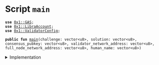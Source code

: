 
<a name="main"></a>

# Script `main`





<pre><code><b>use</b> <a href="../../modules/doc/GAS.md#0x1_GAS">0x1::GAS</a>;
<b>use</b> <a href="../../modules/doc/LibraAccount.md#0x1_LibraAccount">0x1::LibraAccount</a>;
<b>use</b> <a href="../../modules/doc/ValidatorConfig.md#0x1_ValidatorConfig">0x1::ValidatorConfig</a>;
</code></pre>




<pre><code><b>public</b> <b>fun</b> <a href="miner_state_onboarding.md#main">main</a>(challenge: vector&lt;u8&gt;, solution: vector&lt;u8&gt;, consensus_pubkey: vector&lt;u8&gt;, validator_network_address: vector&lt;u8&gt;, full_node_network_address: vector&lt;u8&gt;, human_name: vector&lt;u8&gt;)
</code></pre>



<details>
<summary>Implementation</summary>


<pre><code><b>fun</b> <a href="miner_state_onboarding.md#main">main</a>(
  challenge: vector&lt;u8&gt;,
  solution: vector&lt;u8&gt;,
  consensus_pubkey: vector&lt;u8&gt;,
  validator_network_address: vector&lt;u8&gt;,
  full_node_network_address: vector&lt;u8&gt;,
  human_name: vector&lt;u8&gt;,
) {

    <b>let</b> new_account_address = <a href="../../modules/doc/LibraAccount.md#0x1_LibraAccount_create_validator_account_with_proof">LibraAccount::create_validator_account_with_proof</a>(
      &challenge,
      &solution,
      consensus_pubkey,
      validator_network_address,
      full_node_network_address,
      human_name
    );
  //   <a href="../../modules/doc/LibraAccount.md#0x1_LibraAccount_create_validator_account_with_proof">LibraAccount::create_validator_account_with_proof</a>(
  //   &challenge,
  //   &solution,
  //   x"8108aedfacf5cf1d73c67b6936397ba5fa72817f1b5aab94658238ddcdc08010", // consensus_pubkey: vector&lt;u8&gt;,
  //   b"192.168.0.1", // validator_network_addresses: vector&lt;u8&gt;,
  //   b"192.168.0.1", // fullnode_network_addresses: vector&lt;u8&gt;,
  //   x"1ee7", // human_name: vector&lt;u8&gt;,
  // );

    // Check the account has the Validator role
    <b>assert</b>(<a href="../../modules/doc/ValidatorConfig.md#0x1_ValidatorConfig_is_valid">ValidatorConfig::is_valid</a>(new_account_address), 03);


    // Check the account <b>exists</b> and the balance is 0
    <b>assert</b>(<a href="../../modules/doc/LibraAccount.md#0x1_LibraAccount_balance">LibraAccount::balance</a>&lt;<a href="../../modules/doc/GAS.md#0x1_GAS">GAS</a>&gt;(new_account_address) == 0, 04);

}
</code></pre>



</details>


[//]: # ("File containing references which can be used from documentation")
[ACCESS_CONTROL]: https://github.com/libra/lip/blob/master/lips/lip-2.md
[ROLE]: https://github.com/libra/lip/blob/master/lips/lip-2.md#roles
[PERMISSION]: https://github.com/libra/lip/blob/master/lips/lip-2.md#permissions
